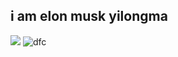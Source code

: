 ## i am elon musk yilongma

![](https://ih1.redbubble.net/image.1056694392.9515/raf,360x360,075,t,fafafa:ca443f4786.u1.jpg)
![dfc](https://encrypted-tbn0.gstatic.com/images?q=tbn:ANd9GcRLYPUFG0wFzcZoerUMrdH3fNr9MMG3l4WuGw&s)


